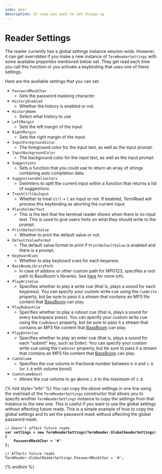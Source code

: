 ```yaml
---
icon: gear
description: In case you want to set things up
---
```


# Reader Settings

The reader currently has a global settings instance session-wide. However, it can get overridden if you make a new instance of `TermReaderSettings` with some available properties mentioned below set. They get read each time you call this function or you activate a keybinding that uses one of these settings.

Here are the available settings that you can set:

* `PasswordMaskChar`
  * Sets the password masking character.
* `HistoryEnabled`
  * Whether the history is enabled or not.
* `HistoryName`
  * Select what history to use
* `LeftMargin`
  * Sets the left margin of the input.
* `RightMargin`
  * Sets the right margin of the input.
* `InputForegroundColor`
  * The foreground color for the input text, as well as the input prompt.
* `InputBackgroundColor`
  * The background color for the input text, as well as the input prompt.
* `Suggestions`
  * Sets a function that you could use to return an array of strings containing auto completion data.
* `SuggestionsDelimiters`
  * Delimiters to split the current input within a function that returns a list of suggestions.
* `TreatCtrlCAsInput`
  * Whether to treat `Ctrl` + `C` as input or not. If enabled, TermRead will process this keybinding as aborting the current input.
* `PlaceholderText`
  * This is the text that the terminal reader shows when there is no input text. This is used to give users hints on what they should write to the prompt.
* `PrintDefaultValue`
  * Whether to print the default value or not.
* `DefaultValueFormat`
  * The default value format to print if `PrintDefaultValue` is enabled and there is a prompt.
* `KeyboardCues`
  * Whether to play keyboard cues for each keypress
* `BassBoomLibraryPath`
  * In case of addons or other custom path for MPG123, specifies a root path to BassBoom's libraries. See [here](https://app.gitbook.com/o/fj052nYlsxW9IdL3bsZj/s/izAJoIbtQw1BdIlE4DBz/) for more info.
* `PlayWriteCue`
  * Specifies whether to play a write cue (that is, plays a sound for each keypress). You can specify your custom write cue using the `CueWrite` property, but be sure to pass it a stream that contains an MP3 file content that [BassBoom](https://app.gitbook.com/s/izAJoIbtQw1BdIlE4DBz/power-users/using-basolia) can play.
* `PlayRuboutCue`
  * Specifies whether to play a rubout cue (that is, plays a sound for every backspace press). You can specify your custom write cue using the `CueRubout` property, but be sure to pass it a stream that contains an MP3 file content that [BassBoom](https://app.gitbook.com/s/izAJoIbtQw1BdIlE4DBz/power-users/using-basolia) can play.
* `PlayEnterCue`
  * Specifies whether to play an enter cue (that is, plays a sound for each "submit" key, such as Enter). You can specify your custom write cue using the `CueEnter` property, but be sure to pass it a stream that contains an MP3 file content that [BassBoom](https://app.gitbook.com/s/izAJoIbtQw1BdIlE4DBz/power-users/using-basolia) can play.
* `CueVolume`
  * Specifies the cue volume in fractional number between `0.0` and `1.0` (or `3.0` with volume boost)
* `CueVolumeBoost`
  * Allows the cue volume to go above `1.0` to the maximum of `3.0`.

{% hint style="info" %}
You can copy the above settings in one line using the overload of the `TermReaderSettings` constructor that allows you to specify another `TermReaderSettings` instance to copy the settings from that instance to the new one. This is useful if you want to use the global settings without affecting future reads. This is a simple example of how to copy the global settings and to set the password mask without affecting the global password mask:

<pre class="language-csharp"><code class="lang-csharp">// Doesn't affect future reads
<strong>var settings = new TermReaderSettings(TermReader.GlobalReaderSettings)
</strong><strong>{
</strong><strong>    PasswordMaskChar = '#'
</strong><strong>};
</strong>
// Affects future reads
TermReader.GlobalReaderSettings.PasswordMaskChar = '#';
</code></pre>
{% endhint %}

